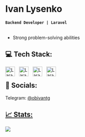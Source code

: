 
<h1>Ivan Lysenko</h1>
<strong><code>Backend Developer | Laravel</code></strong><br><br>
<ul>
  <li> Strong problem-solving abilities </li>
</ul>

<h2 class="markdown-body">💻 Tech Stack:</h2>
<img align="left" alt="Laravel" width="30px" style="padding-right:10px" src="https://cdn.jsdelivr.net/gh/devicons/devicon/icons/laravel/laravel-plain.svg" />
<img align="left" alt="Laravel" width="30px" style="padding-right:10px" src="https://cdn.jsdelivr.net/gh/devicons/devicon/icons/php/php-original.svg" />          
<img align="left" alt="Laravel" width="30px" style="padding-right:10px" src="https://cdn.jsdelivr.net/gh/devicons/devicon/icons/mysql/mysql-original.svg" />
<img align="left" alt="Laravel" width="30px" style="padding-right:10px" src="https://cdn.jsdelivr.net/gh/devicons/devicon/icons/git/git-original.svg" />
<br>
<h2>🌌 Socials:</h2>
Telegram: <a href="https://t.me/@obivantg">@obivantg</p>
  
<h2>📈 Stats:</h2>
<img src="https://github-readme-stats.vercel.app/api?username=abstract-point&show_icons=true&theme=great-gatsby">

<!---
Ivan-Lysenko/Ivan-Lysenko is a ✨ special ✨ repository because its `README.md` (this file) appears on your GitHub profile.
You can click the Preview link to take a look at your changes.
--->
